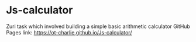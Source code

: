 # Js-calculator
Zuri task which involved building a simple basic arithmetic calculator 
GitHub Pages link: https://ot-charlie.github.io/Js-calculator/
